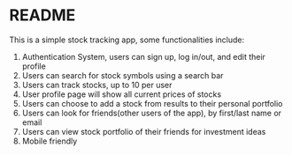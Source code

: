 # README

This is a simple stock tracking app, some functionalities include:
1. Authentication System, users can sign up, log in/out, and edit their profile
2. Users can search for stock symbols using a search bar
3. Users can track stocks, up to 10 per user
4. User profile page will show all current prices of stocks
5. Users can choose to add a stock from results to their personal portfolio
6. Users can look for friends(other users of the app), by first/last name or email
7. Users can view stock portfolio of their friends for investment ideas
8. Mobile friendly